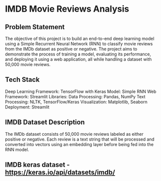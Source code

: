 # IMDB Movie Reviews Analysis

## Problem Statement
The objective of this project is to build an end-to-end deep learning model using a Simple Recurrent Neural Network (RNN) to classify movie reviews from the IMDb dataset as positive or negative. The project aims to demonstrate the process of training a model, evaluating its performance, and deploying it using a web application, all while handling a dataset with 50,000 movie reviews.

## Tech Stack
Deep Learning Framework: TensorFlow with Keras
Model: Simple RNN
Web Framework: Streamlit
Libraries:
  Data Processing: Pandas, NumPy
  Text Processing: NLTK, TensorFlow/Keras
  Visualization: Matplotlib, Seaborn
  Deployment: Streamlit   

## IMDB Dataset Description
The IMDb dataset consists of 50,000 movie reviews labeled as either positive or negative. Each review is a text string that will be processed and converted into vectors using an embedding layer before being fed into the RNN model.

## IMDB keras dataset - https://keras.io/api/datasets/imdb/
